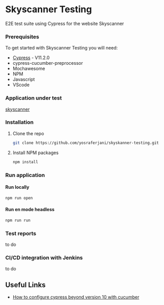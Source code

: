 # Skyscanner Testing

E2E test suite using Cypress for the website Skyscanner

### Prerequisites

To get started with Skyscanner Testing you will need:

* [Cypress](https://www.cypress.io//) - V11.2.0 
* cypress-cucumber-preprocessor
* Mochawesome 
* NPM
* Javascript
* VScode

### Application under test

[skyscanner](https://https://www.skyscanner.fr/) 

### Installation

1. Clone the repo
   ```sh
   git clone https://github.com/yosraferjani/skyskanner-testing.git
   ```
3. Install NPM packages
   ```sh
   npm install
   ```

### Run application

#### Run locally 

```sh
npm run open
```

#### Run en mode headless

```sh
npm run run
```

### Test reports
to do 


### CI/CD integration with Jenkins

to do


## Useful Links

* [How to configure cypress beyond version 10 with cucumber ](https://blog.emumba.com/getting-started-with-cypress-10-and-cucumber-6b43ff68633b) 
